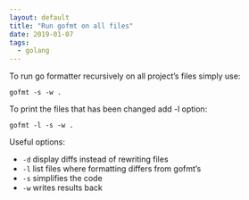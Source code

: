 ```yaml
---
layout: default
title: "Run gofmt on all files"
date: 2019-01-07
tags:
  - golang
---
```


To run go formatter recursively on all project’s files simply use:

```
gofmt -s -w .
```

To print the files that has been changed add -l option:

```
gofmt -l -s -w .
```

Useful options:

- `-d` display diffs instead of rewriting files
- `-l` list files where formatting differs from gofmt’s
- `-s` simplifies the code
- `-w` writes results back

